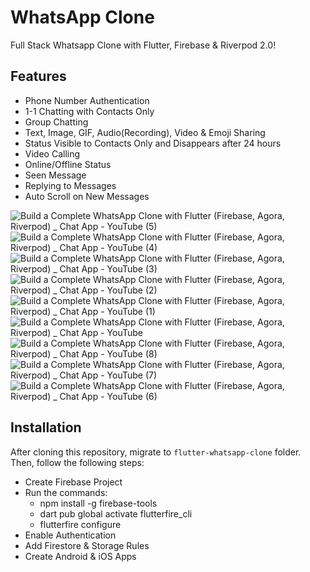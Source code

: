 # WhatsApp Clone

Full Stack Whatsapp Clone with Flutter, Firebase & Riverpod 2.0!

## Features
- Phone Number Authentication
- 1-1 Chatting with Contacts Only
- Group Chatting
- Text, Image, GIF, Audio(Recording), Video & Emoji Sharing
- Status Visible to Contacts Only and Disappears after 24 hours
- Video Calling
- Online/Offline Status
- Seen Message
- Replying to Messages
- Auto Scroll on New Messages


![Build a Complete WhatsApp Clone with Flutter (Firebase, Agora, Riverpod) _ Chat App - YouTube (5)](https://user-images.githubusercontent.com/96256695/217447420-1d147507-e784-4264-9b2d-66c0904dcb61.png)
![Build a Complete WhatsApp Clone with Flutter (Firebase, Agora, Riverpod) _ Chat App - YouTube (4)](https://user-images.githubusercontent.com/96256695/217447428-ea796221-f4b6-469a-b0ca-ebde551a95c3.png)
![Build a Complete WhatsApp Clone with Flutter (Firebase, Agora, Riverpod) _ Chat App - YouTube (3)](https://user-images.githubusercontent.com/96256695/217447433-95df30f5-a8a4-4834-913d-637919c3ec99.png)
![Build a Complete WhatsApp Clone with Flutter (Firebase, Agora, Riverpod) _ Chat App - YouTube (2)](https://user-images.githubusercontent.com/96256695/217447437-3d18dc37-e56c-4c8c-8f79-7f73e8c1e22c.png)
![Build a Complete WhatsApp Clone with Flutter (Firebase, Agora, Riverpod) _ Chat App - YouTube (1)](https://user-images.githubusercontent.com/96256695/217447441-0fbde510-e607-4a7d-93e3-89070a7782ed.png)
![Build a Complete WhatsApp Clone with Flutter (Firebase, Agora, Riverpod) _ Chat App - YouTube](https://user-images.githubusercontent.com/96256695/217447443-87345544-b790-4b2f-8a48-fe202730cea8.png)
![Build a Complete WhatsApp Clone with Flutter (Firebase, Agora, Riverpod) _ Chat App - YouTube (8)](https://user-images.githubusercontent.com/96256695/217447452-4a4aca40-730b-464c-875b-d044199e93fc.png)
![Build a Complete WhatsApp Clone with Flutter (Firebase, Agora, Riverpod) _ Chat App - YouTube (7)](https://user-images.githubusercontent.com/96256695/217447459-4343d7c1-a317-4e25-b852-88b579e33875.png)
![Build a Complete WhatsApp Clone with Flutter (Firebase, Agora, Riverpod) _ Chat App - YouTube (6)](https://user-images.githubusercontent.com/96256695/217447464-4aa22412-9177-4f91-9eaa-cf787ccc6d7c.png)




## Installation
After cloning this repository, migrate to ```flutter-whatsapp-clone``` folder. Then, follow the following steps:
- Create Firebase Project
- Run the commands:
  - npm install -g firebase-tools
  - dart pub global activate flutterfire_cli
  - flutterfire configure
- Enable Authentication
- Add Firestore & Storage Rules
- Create Android & iOS Apps



